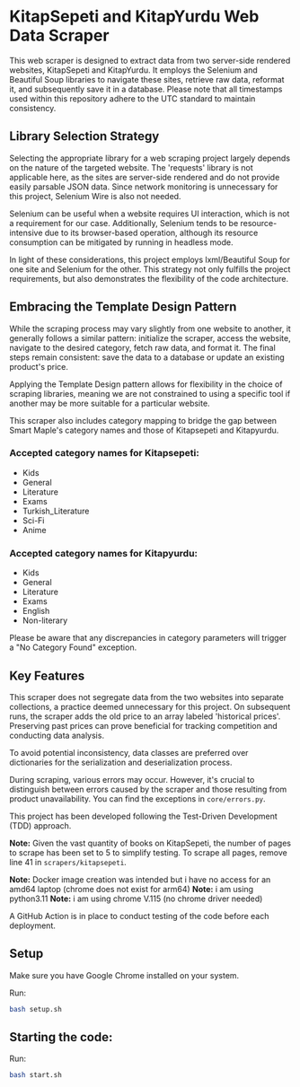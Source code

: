 # KitapSepeti and KitapYurdu Web Data Scraper

This web scraper is designed to extract data from two server-side rendered websites, KitapSepeti and KitapYurdu. It
employs the Selenium and Beautiful Soup libraries to navigate these sites, retrieve raw data, reformat it, and
subsequently save it in a database. Please note that all timestamps used within this repository adhere to the UTC
standard to maintain consistency.

## Library Selection Strategy

Selecting the appropriate library for a web scraping project largely depends on the nature of the targeted website.
The 'requests' library is not applicable here, as the sites are server-side rendered and do not provide easily parsable
JSON data. Since network monitoring is unnecessary for this project, Selenium Wire is also not needed.

Selenium can be useful when a website requires UI interaction, which is not a requirement for our case. Additionally,
Selenium tends to be resource-intensive due to its browser-based operation, although its resource consumption can be
mitigated by running in headless mode.

In light of these considerations, this project employs lxml/Beautiful Soup for one site and Selenium for the other. This
strategy not only fulfills the project requirements, but also demonstrates the flexibility of the code architecture.

## Embracing the Template Design Pattern

While the scraping process may vary slightly from one website to another, it generally follows a similar pattern:
initialize the scraper, access the website, navigate to the desired category, fetch raw data, and format it. The final
steps remain consistent: save the data to a database or update an existing product's price.

Applying the Template Design pattern allows for flexibility in the choice of scraping libraries, meaning we are not
constrained to using a specific tool if another may be more suitable for a particular website.

This scraper also includes category mapping to bridge the gap between Smart Maple's category names and those of
Kitapsepeti and Kitapyurdu.

### Accepted category names for Kitapsepeti:

- Kids
- General
- Literature
- Exams
- Turkish_Literature
- Sci-Fi
- Anime

### Accepted category names for Kitapyurdu:

- Kids
- General
- Literature
- Exams
- English
- Non-literary

Please be aware that any discrepancies in category parameters will trigger a "No Category Found" exception.

## Key Features

This scraper does not segregate data from the two websites into separate collections, a practice deemed unnecessary for
this project. On subsequent runs, the scraper adds the old price to an array labeled 'historical prices'. Preserving
past prices can prove beneficial for tracking competition and conducting data analysis.

To avoid potential inconsistency, data classes are preferred over dictionaries for the serialization and deserialization
process.

During scraping, various errors may occur. However, it's crucial to distinguish between errors caused by the scraper and
those resulting from product unavailability. You can find the exceptions in `core/errors.py`.

This project has been developed following the Test-Driven Development (TDD) approach.

**Note:** Given the vast quantity of books on KitapSepeti, the number of pages to scrape has been set to 5 to simplify
testing. To scrape all pages, remove line 41 in `scrapers/kitapsepeti`.

**Note:** Docker image creation was intended but i have no access for an amd64 laptop (chrome does not exist for arm64)
**Note:** i am using python3.11
**Note:** i am using chrome V.115 (no chrome driver needed)

A GitHub Action is in place to conduct testing of the code before each deployment.

## Setup

Make sure you have Google Chrome installed on your system.

Run:

```bash
bash setup.sh
```

## Starting the code:

Run:

```bash
bash start.sh
```



